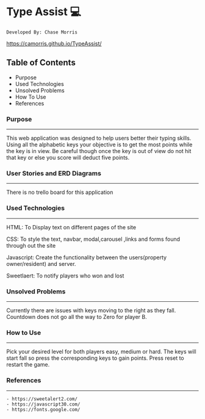 # Type Assist :computer:
	Developed By: Chase Morris
  https://camorris.github.io/TypeAssist/ 
## Table of Contents

- Purpose
- Used Technologies
- Unsolved Problems
- How To Use
- References


### Purpose
------
  This web application was designed to help users better their typing skills. Using all the alphabetic keys your objective is to get the most points while the key is in view. Be careful though once the key is out of view do not hit that key or else you score will deduct five points.


### User Stories and ERD Diagrams
---
There is no trello board for this application

### Used Technologies
---


HTML: To Display text on different pages of the site

CSS: To style the text, navbar, modal,carousel ,links and forms found through out the site 

Javascript: Create the functionality between the users(property owner/resident) and server.

Sweetlaert: To notify players who won and lost

### Unsolved Problems 
---
 Currently there are issues with keys moving to the right as they fall. 
 Countdown does not go all the way to Zero for player B. 

### How to Use
---
Pick your desired level for both players easy, medium or hard. The keys will start fall so press the corresponding keys to gain points. Press reset to restart the game.

### References
---
 	- https://sweetalert2.com/
 	- https://javascript30.com/
	- https://fonts.google.com/